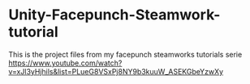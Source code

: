 # Unity-Facepunch-Steamwork-tutorial
This is the project files from my facepunch steamworks tutorials serie
https://www.youtube.com/watch?v=xJl3yHjhils&list=PLueG8VSxPj8NY9b3kuuW_ASEKGbeYzwXy
